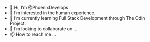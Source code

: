 - 👋 Hi, I’m @PhoenixDevelops
- 👀 I’m interested in the human experience.
- 🌱 I’m currently learning Full Stack Development through The Odin Project.
- 💞️ I’m looking to collaborate on ...
- 📫 How to reach me ...

<!---
PhoenixDevelops/PhoenixDevelops is a ✨ special ✨ repository because its `README.md` (this file) appears on your GitHub profile.
You can click the Preview link to take a look at your changes.
--->
